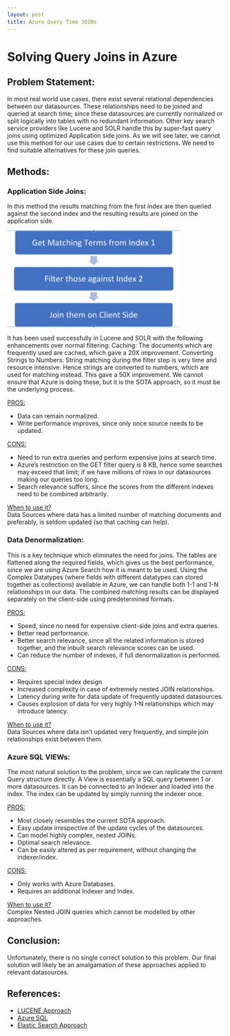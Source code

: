 ```yaml
---	
layout: post	
title: Azure Query Time JOINs
---	
```


# Solving Query Joins in Azure

## Problem Statement:
In most real world use cases, there exist several relational dependencies between our datasources.
These relationships need to be joined and queried at search time; since these datasources are currently normalized or split logically into tables with no redundant information.
Other key search service providers like Lucene and SOLR handle this by super-fast query joins using optimized Application side joins. As we will see later, we cannot use this method for our use cases due to certain restrictions. 
We need to find suitable alternatives for these join queries.

## Methods:
### Application Side Joins: 
In this method the results matching from the first index are then queried against the second index and the resulting results are joined on the application side.

<img src="/images/img_az.jpg" width="400"/>

It has been used successfully in Lucene and SOLR with the following enhancements over normal filtering:
Caching: The documents which are frequently used are cached, which gave a 20X improvement.
Converting Strings to Numbers: String matching during the filter step is very time and resource intensive. Hence strings are converted to numbers, which are used for matching instead. This gave a 50X improvement.
We cannot ensure that Azure is doing these, but it is the SOTA approach, so it must be the underlying process.

<ins>PROS:</ins>
- Data can remain normalized.
- Write performance improves, since only once source needs to be updated.

<ins>CONS:</ins>
- Need to run extra queries and perform expensive joins at search time.
- Azure’s restriction on the GET filter query is 8 KB, hence some searches may exceed that limit; if we have millions of rows in our datasources making our queries too long.
- Search relevance suffers, since the scores from the different indexes need to be combined arbitrarily.

<ins>When to use it?</ins>\
Data Sources where data has a limited number of matching documents and preferably, is seldom updated (so that caching can help).

### Data Denormalization:
This is a key technique which eliminates the need for joins.
The tables are flattened along the required fields, which gives us the best performance, since we are using Azure Search how it is meant to be used.
Using the Complex Datatypes (where fields with different datatypes can stored together as collections) available in Azure, we can handle both 1-1 and 1-N relationships in our data.
The combined matching results can be displayed separately on the client-side using predetermined formats.

<ins>PROS:</ins>
- Speed, since no need for expensive client-side joins and extra queries.
- Better read performance.
- Better search relevance, since all the related information is stored together, and the inbuilt search relevance scores can be used.
- Can reduce the number of indexes, if full denormalization is performed.

<ins>CONS:</ins>
- Requires special index design
- Increased complexity in case of extremely nested JOIN relationships.
- Latency during write for data update of frequently updated datasources.
- Causes explosion of data for very highly 1-N relationships which may introduce latency.

<ins>When to use it?</ins>\
Data Sources where data isn’t updated very frequently, and simple join relationships exist between them.

### Azure SQL VIEWs:
The most natural solution to the problem, since we can replicate the current Query structure directly.
A View is essentially a SQL query between 1 or more datasources. 
It can be connected to an Indexer and loaded into the index.
The index can be updated by simply running the indexer once.

<ins>PROS:</ins>
- Most closely resembles the current SOTA approach.
- Easy update irrespective of the update cycles of the datasources.
- Can model highly complex, nested JOINs.
- Optimal search relevance.
- Can be easily altered as per requirement, without changing the indexer/index.

<ins>CONS:</ins>
- Only works with Azure Databases.
- Requires an additional Indexer and Index.

<ins>When to use it?</ins>\
Complex Nested JOIN queries which cannot be modelled by other approaches.

## Conclusion:
Unfortunately, there is no single correct solution to this problem. Our final solution will likely be an amalgamation of these approaches applied to relevant datasources.

## References:
- [LUCENE Approach](https://seecr.nl/2013/10/16/reducing-index-maintenance-costs-with-query-time-join-for-solrlucene/ "LUCENE Approach")
- [Azure SQL](https://docs.microsoft.com/en-us/sql/t-sql/statements/create-view-transact-sql?view=sql-server-ver15 "Azure SQL")
- [Elastic Search Approach](https://www.elastic.co/guide/en/elasticsearch/guide/2.x/relations.html "Elastic Search Approach")

